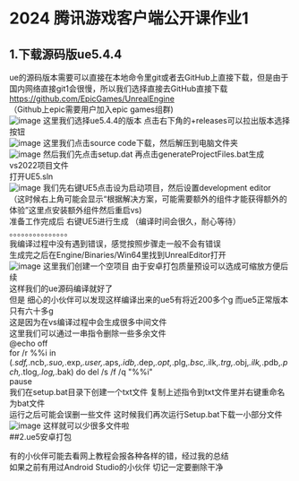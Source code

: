 2024 腾讯游戏客户端公开课作业1<br>
===
1.下载源码版ue5.4.4<br>
---
ue的源码版本需要可以直接在本地命令里git或者去GitHub上直接下载，但是由于国内网络直接git1会很慢，所以我们选择直接去GitHub直接下载  
https://github.com/EpicGames/UnrealEngine   
（Github上epic需要用户加入epic games组群)  
![image](https://github.com/user-attachments/assets/b367b456-3302-4e71-9028-a23ee1dcc18f)
这里我们选择ue5.4.4的版本 点击右下角的+releases可以拉出版本选择按钮  
![image](https://github.com/user-attachments/assets/94f8e674-6c48-4fc9-b4a8-52f916143efa)
这里我们点击source code下载，然后解压到电脑文件夹  
![image](https://github.com/user-attachments/assets/03bdde03-2a94-4eb2-98ed-91b1287e32eb)
然后我们先点击setup.dat 再点击generateProjectFiles.bat生成vs2022项目文件  
打开UE5.sln  
![image](https://github.com/user-attachments/assets/98290d41-a469-4f97-aa52-8036184becea)
我们先右键UE5点击设为启动项目，然后设置development editor   
（这时候右上角可能会显示“根据解决方案，可能需要额外的组件才能获得额外的体验”这里点安装额外组件然后重启vs)  
准备工作完成后 右键UE5进行生成 （编译时间会很久，耐心等待）  
。。。。。。。。。。。。。。。  
我编译过程中没有遇到错误，感觉按照步骤走一般不会有错误  
生成完之后在Engine/Binaries/Win64里找到UnrealEditor打开  
![image](https://github.com/user-attachments/assets/94b174cf-b7ad-4287-9f34-57da382d5106)
这里我们创建一个空项目 由于安卓打包质量预设可以选成可缩放方便后续  
这样我们的ue源码编译就好了  
但是 细心的小伙伴可以发现这样编译出来的ue5有将近200多个g 而ue5正常版本只有六十多g  
这是因为在vs编译过程中会生成很多中间文件  
这里我们可以通过一串指令删除一些多余文件  
@echo off  
for /r %%i in (*.sdf,*.ncb,*.suo,*.exp,*.user,*.aps,*.idb,*.dep,*.opt,*.plg,*.bsc,*.ilk,*.trg,*.obj,*.ilk,*.pdb,*.pch,*.tlog,*.log,*.bak) do del /s /f /q "%%i"  
pause  
我们在setup.bat目录下创建一个txt文件 复制上述指令到txt文件里并右键重命名为bat文件  
运行之后可能会误删一些文件 这时候我们再次运行Setup.bat下载一小部分文件  
![image](https://github.com/user-attachments/assets/f14a2d41-12b7-4c47-ab53-da70c28093e0)
这样就可以少很多文件啦  
##2.ue5安卓打包  

有的小伙伴可能去看网上教程会报各种各样的错，经过我的总结  
如果之前有用过Android Studio的小伙伴 切记一定要删除干净  






    

